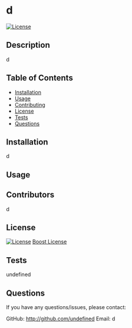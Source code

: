 # d
  [![License](https://img.shields.io/badge/License-Boost_1.0-lightblue.svg)](https://www.boost.org/LICENSE_1_0.txt)
  
  ## Description
  d

  ## Table of Contents
  - [Installation](#Installation)
  - [Usage](#Usage)
  - [Contributing](#Contributing)
  - [License](#License)
  - [Tests](#Tests)
  - [Questions](#Questions)

  ## Installation
  d

  ## Usage
  

  ## Contributors
  d

  ## License
  [![License](https://img.shields.io/badge/License-Boost_1.0-lightblue.svg)](https://www.boost.org/LICENSE_1_0.txt)
  [Boost License](https://choosealicense.com/licenses/bsl-1.0/)


  ## Tests
  undefined

  ## Questions
  
  If you have any questions/issues, please contact:
  
  GitHub: http://github.com/undefined
  Email: d

